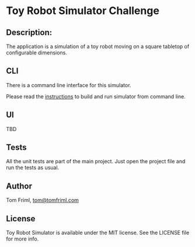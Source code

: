 # Toy Robot Simulator Challenge

## Description:
The application is a simulation of a toy robot moving on a square tabletop of configurable dimensions.

## CLI
There is a command line interface for this simulator.

Please read the [instructions](CLI/README.md) to build and run simulator from command line.

## UI
TBD

## Tests
All the unit tests are part of the main project. Just open the project file and run the tests as usual.

## Author

Tom Friml, tom@tomfriml.com

## License

Toy Robot Simulator is available under the MIT license. See the LICENSE file for more info.
